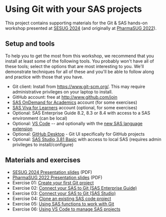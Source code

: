 # Using Git with your SAS projects

This project contains supporting materials for the Git &amp; SAS hands-on workshop presented at [SESUG 2024](https://sesug.org/SESUG2024/index.php) (and originally at [PharmaSUG 2022](https://www.pharmasug.org/us/index.html)).

## Setup and tools

To help you to get the most from this workshop, we recommend that you install at least some of the following tools. You probably won't have all of these tools; select the options that are most interesting to you. We'll demonstrate techniques for all of these and you'll be able to follow along and practice with those that you have.

* Git client: Install from https://www.git-scm.org/. This may require administrative privileges on your laptop to install.
* GitHub account: free at http://www.github.com/join 
* [SAS OnDemand for Academics](https://www.sas.com/en_us/software/on-demand-for-academics.html) account (for some exercises)
* [SAS Viya for Learners](https://www.sas.com/en_us/software/viya-for-learners.html) account (optional, for some exercises)
* Optional: SAS Enterprise Guide 8.2, 8.3 or 8.4 with access to a SAS environment (can be local)
* Optional: [VS Code](https://code.visualstudio.com/) -- and optionally with the [new SAS language extension](https://marketplace.visualstudio.com/items?itemName=SAS.sas-lsp)
* Optional: [GitHub Desktop](https://desktop.github.com/) - Git UI specifically for GitHub projects
* Optional: [SAS Studio 3.81 Basic](https://support.sas.com/downloads/browse.htm?fil=&cat=560) with access to local SAS (requires admin privileges to install/configure)

## Materials and exercises

* [SESUG 2024 Presentation slides](./slides/Hemedinger_Git-SAS-Workshop.pdf) (PDF) 
* [PharmaSUG 2022 Presentation slides](./slides/Hemedinger_PharmaSUG_HoT_Git.pdf) (PDF) 
* Exercise 01: [Create your first Git project](./exercises/01-create-git-project.md)
* Exercise 02: [Connect your SAS to Git (SAS Enterprise Guide)](./exercises/02-connect-sas-to-git-eg.md)
* Exercise 03: [Connect your SAS to Git (SAS Studio)](./exercises/03-connect-sas-to-git-studio.md)
* Exercise 04: [Clone an existing SAS code project](./exercises/04-clone-sas-project.md)
* Exercise 05: [Using SAS functions to work with Git](./exercises/05-git-functions-in-sas.md)
* Exercise 06: [Using VS Code to manage SAS projects](./exercises/06-using-vscode.md)